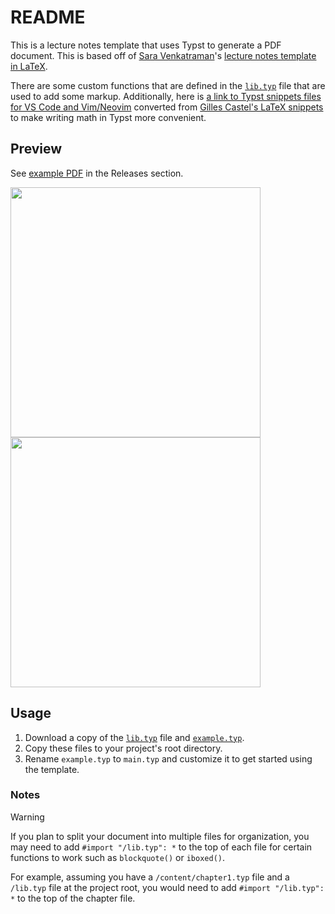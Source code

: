 # README

This is a lecture notes template that uses Typst to generate a PDF document. This is based off of [Sara Venkatraman](https://github.com/sara-venkatraman)'s [lecture notes template in LaTeX](https://github.com/sara-venkatraman/LaTeX-Templates#lecture-notes).

There are some custom functions that are defined in the [`lib.typ`](./lib.typ) file that are used to add some markup. Additionally, here is [a link to Typst snippets files for VS Code and Vim/Neovim](https://www.jskherman.com/blog/typst-snippets/) converted from [Gilles Castel's LaTeX snippets](https://castel.dev/post/lecture-notes-1/) to make writing math in Typst more convenient.

## Preview

See [example PDF](https://github.com/jskherman/jsk-lecnotes/releases/latest/download/example.pdf) in the Releases section.

<a href="https://github.com/jskherman/jsk-lecnotes/releases/latest/download/example.pdf">
<img src="https://github.com/jskherman/jsk-lecnotes/assets/68434444/670d66c6-377b-4eea-bb6d-38ace128a66e" width="400"/>
<img src="https://github.com/jskherman/jsk-lecnotes/assets/68434444/1eb03907-80c8-4803-8cf8-c23141b0938c" width="400"/>
</a>

## Usage

1. Download a copy of the [`lib.typ`](./lib.typ) file and [`example.typ`](./example.typ).
2. Copy these files to your project's root directory.
3. Rename `example.typ` to `main.typ` and customize it to get started using the template.

### Notes

> [!Warning]
> If you plan to split your document into multiple files for organization, you may need to add `#import "/lib.typ": *` to the top of each file for certain functions to work such as `blockquote()` or `iboxed()`.
>
> For example, assuming you have a `/content/chapter1.typ` file and a `/lib.typ` file at the project root, you would need to add `#import "/lib.typ": *` to the top of the chapter file.
